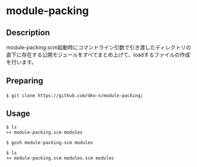 module-packing
====

## Description
module-packing.scm起動時にコマンドライン引数で引き渡したディレクトリの直下に存在する公開モジュールをすべてまとめ上げて、loadするファイルの作成を行います。

## Preparing
```
$ git clone https://github.com/dko-n/module-packing」
```

## Usage

```
$ ls
>> module-packing.scm modules

$ gosh module-packing.scm modules

$ ls
>> module-packing.scm modules.scm modules
```
